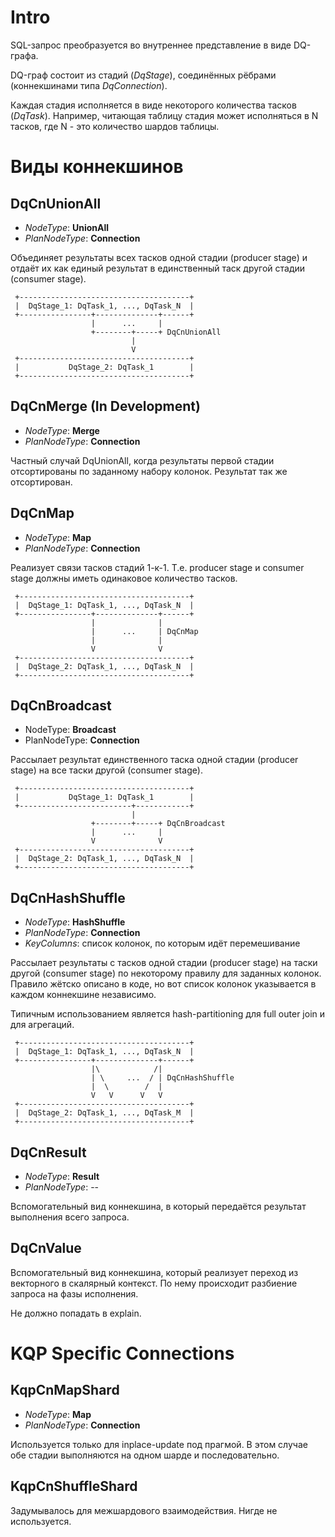 # Intro
SQL-запрос преобразуется во внутреннее представление в виде DQ-графа.

DQ-граф состоит из стадий (_DqStage_), соединённых рёбрами (коннекшинами типа _DqConnection_).

Каждая стадия исполняется в виде некоторого количества тасков (_DqTask_). Например, читающая таблицу стадия может
исполняться в N тасков, где N - это количество шардов таблицы.

# Виды коннекшинов

## DqCnUnionAll
* _NodeType_: **UnionAll**
* _PlanNodeType_: **Connection**

Объединяет результаты всех тасков одной стадии (producer stage) и отдаёт их как единый результат в единственный таск
другой стадии (consumer stage).
```
 +--------------------------------------+
 |  DqStage_1: DqTask_1, ..., DqTask_N  |
 +----------------+--------------+------+
                  |      ...     |
                  +--------+-----+ DqCnUnionAll
                           |
                           V
 +--------------------------------------+
 |           DqStage_2: DqTask_1        |
 +--------------------------------------+
```

## DqCnMerge (In Development)
* _NodeType_: **Merge**
* _PlanNodeType_: **Connection**

Частный случай DqUnionAll, когда результаты первой стадии отсортированы по заданному набору колонок. Результат так же
отсортирован.


## DqCnMap
* _NodeType_: **Map**
* _PlanNodeType_: **Connection**

Реализует связи тасков стадий 1-к-1. Т.е. producer stage и consumer stage должны иметь одинаковое количество тасков.
```
 +--------------------------------------+
 |  DqStage_1: DqTask_1, ..., DqTask_N  |
 +----------------+--------------+------+
                  |              |
                  |      ...     | DqCnMap
                  |              |
                  V              V
 +--------------------------------------+
 |  DqStage_2: DqTask_1, ..., DqTask_N  |
 +--------------------------------------+
```

## DqCnBroadcast
* NodeType: **Broadcast**
* PlanNodeType: **Connection**

Рассылает результат единственного таска одной стадии (producer stage) на все таски другой (consumer stage).
```
 +--------------------------------------+
 |           DqStage_1: DqTask_1        |
 +-------------------------+------------+
                           |
                  +--------+-----+ DqCnBroadcast
                  |      ...     |
                  V              V
 +--------------------------------------+
 |  DqStage_2: DqTask_1, ..., DqTask_N  |
 +--------------------------------------+
```

## DqCnHashShuffle
* _NodeType_: **HashShuffle**
* _PlanNodeType_: **Connection**
* _KeyColumns_: список колонок, по которым идёт перемешивание

Рассылает результаты с тасков одной стадии (producer stage) на таски другой (consumer stage) по некоторому правилу для
заданных колонок. Правило жётско описано в коде, но вот список колонок указывается в каждом коннекшине независимо.

Типичным использованием является hash-partitioning для full outer join и для агрегаций.
```
 +--------------------------------------+
 |  DqStage_1: DqTask_1, ..., DqTask_N  |
 +----------------+--------------+------+
                  |\            /|
                  | \     ...  / | DqCnHashShuffle
                  |  \        /  |
                  V   V      V   V
 +--------------------------------------+
 |  DqStage_2: DqTask_1, ..., DqTask_M  |
 +--------------------------------------+
```

## DqCnResult
* _NodeType_: **Result**
* _PlanNodeType_: --

Вспомогательный вид коннекшина, в который передаётся результат выполнения всего запроса.

## DqCnValue
Вспомогательный вид коннекшина, который реализует переход из векторного в скалярный контекст. По нему происходит
разбиение запроса на фазы исполнения.

Не должно попадать в explain.


# KQP Specific Connections

## KqpCnMapShard
* _NodeType_: **Map**
* _PlanNodeType_: **Connection**

Используется только для inplace-update под прагмой. В этом случае обе стадии выполняются на одном шарде и последовательно.

## KqpCnShuffleShard
Задумывалось для межшардового взаимодействия. Нигде не используется.
